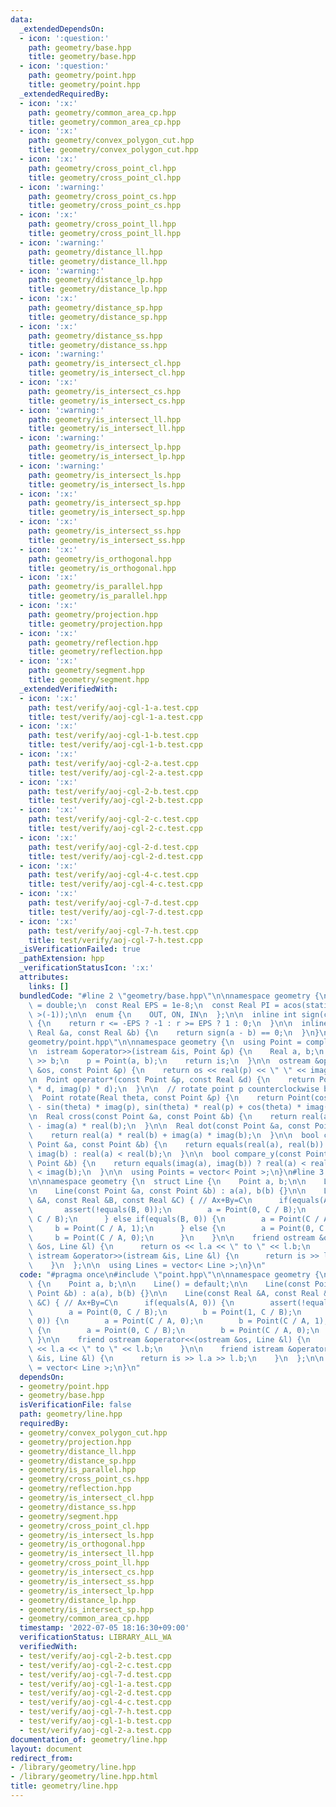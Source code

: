 ```yaml
---
data:
  _extendedDependsOn:
  - icon: ':question:'
    path: geometry/base.hpp
    title: geometry/base.hpp
  - icon: ':question:'
    path: geometry/point.hpp
    title: geometry/point.hpp
  _extendedRequiredBy:
  - icon: ':x:'
    path: geometry/common_area_cp.hpp
    title: geometry/common_area_cp.hpp
  - icon: ':x:'
    path: geometry/convex_polygon_cut.hpp
    title: geometry/convex_polygon_cut.hpp
  - icon: ':x:'
    path: geometry/cross_point_cl.hpp
    title: geometry/cross_point_cl.hpp
  - icon: ':warning:'
    path: geometry/cross_point_cs.hpp
    title: geometry/cross_point_cs.hpp
  - icon: ':x:'
    path: geometry/cross_point_ll.hpp
    title: geometry/cross_point_ll.hpp
  - icon: ':warning:'
    path: geometry/distance_ll.hpp
    title: geometry/distance_ll.hpp
  - icon: ':warning:'
    path: geometry/distance_lp.hpp
    title: geometry/distance_lp.hpp
  - icon: ':x:'
    path: geometry/distance_sp.hpp
    title: geometry/distance_sp.hpp
  - icon: ':x:'
    path: geometry/distance_ss.hpp
    title: geometry/distance_ss.hpp
  - icon: ':warning:'
    path: geometry/is_intersect_cl.hpp
    title: geometry/is_intersect_cl.hpp
  - icon: ':x:'
    path: geometry/is_intersect_cs.hpp
    title: geometry/is_intersect_cs.hpp
  - icon: ':warning:'
    path: geometry/is_intersect_ll.hpp
    title: geometry/is_intersect_ll.hpp
  - icon: ':warning:'
    path: geometry/is_intersect_lp.hpp
    title: geometry/is_intersect_lp.hpp
  - icon: ':warning:'
    path: geometry/is_intersect_ls.hpp
    title: geometry/is_intersect_ls.hpp
  - icon: ':x:'
    path: geometry/is_intersect_sp.hpp
    title: geometry/is_intersect_sp.hpp
  - icon: ':x:'
    path: geometry/is_intersect_ss.hpp
    title: geometry/is_intersect_ss.hpp
  - icon: ':x:'
    path: geometry/is_orthogonal.hpp
    title: geometry/is_orthogonal.hpp
  - icon: ':x:'
    path: geometry/is_parallel.hpp
    title: geometry/is_parallel.hpp
  - icon: ':x:'
    path: geometry/projection.hpp
    title: geometry/projection.hpp
  - icon: ':x:'
    path: geometry/reflection.hpp
    title: geometry/reflection.hpp
  - icon: ':x:'
    path: geometry/segment.hpp
    title: geometry/segment.hpp
  _extendedVerifiedWith:
  - icon: ':x:'
    path: test/verify/aoj-cgl-1-a.test.cpp
    title: test/verify/aoj-cgl-1-a.test.cpp
  - icon: ':x:'
    path: test/verify/aoj-cgl-1-b.test.cpp
    title: test/verify/aoj-cgl-1-b.test.cpp
  - icon: ':x:'
    path: test/verify/aoj-cgl-2-a.test.cpp
    title: test/verify/aoj-cgl-2-a.test.cpp
  - icon: ':x:'
    path: test/verify/aoj-cgl-2-b.test.cpp
    title: test/verify/aoj-cgl-2-b.test.cpp
  - icon: ':x:'
    path: test/verify/aoj-cgl-2-c.test.cpp
    title: test/verify/aoj-cgl-2-c.test.cpp
  - icon: ':x:'
    path: test/verify/aoj-cgl-2-d.test.cpp
    title: test/verify/aoj-cgl-2-d.test.cpp
  - icon: ':x:'
    path: test/verify/aoj-cgl-4-c.test.cpp
    title: test/verify/aoj-cgl-4-c.test.cpp
  - icon: ':x:'
    path: test/verify/aoj-cgl-7-d.test.cpp
    title: test/verify/aoj-cgl-7-d.test.cpp
  - icon: ':x:'
    path: test/verify/aoj-cgl-7-h.test.cpp
    title: test/verify/aoj-cgl-7-h.test.cpp
  _isVerificationFailed: true
  _pathExtension: hpp
  _verificationStatusIcon: ':x:'
  attributes:
    links: []
  bundledCode: "#line 2 \"geometry/base.hpp\"\n\nnamespace geometry {\n  using Real\
    \ = double;\n  const Real EPS = 1e-8;\n  const Real PI = acos(static_cast< Real\
    \ >(-1));\n\n  enum {\n    OUT, ON, IN\n  };\n\n  inline int sign(const Real &r)\
    \ {\n    return r <= -EPS ? -1 : r >= EPS ? 1 : 0;\n  }\n\n  inline bool equals(const\
    \ Real &a, const Real &b) {\n    return sign(a - b) == 0;\n  }\n}\n#line 3 \"\
    geometry/point.hpp\"\n\nnamespace geometry {\n  using Point = complex< Real >;\n\
    \n  istream &operator>>(istream &is, Point &p) {\n    Real a, b;\n    is >> a\
    \ >> b;\n    p = Point(a, b);\n    return is;\n  }\n\n  ostream &operator<<(ostream\
    \ &os, const Point &p) {\n    return os << real(p) << \" \" << imag(p);\n  }\n\
    \n  Point operator*(const Point &p, const Real &d) {\n    return Point(real(p)\
    \ * d, imag(p) * d);\n  }\n\n  // rotate point p counterclockwise by theta rad\n\
    \  Point rotate(Real theta, const Point &p) {\n    return Point(cos(theta) * real(p)\
    \ - sin(theta) * imag(p), sin(theta) * real(p) + cos(theta) * imag(p));\n  }\n\
    \n  Real cross(const Point &a, const Point &b) {\n    return real(a) * imag(b)\
    \ - imag(a) * real(b);\n  }\n\n  Real dot(const Point &a, const Point &b) {\n\
    \    return real(a) * real(b) + imag(a) * imag(b);\n  }\n\n  bool compare_x(const\
    \ Point &a, const Point &b) {\n    return equals(real(a), real(b)) ? imag(a) <\
    \ imag(b) : real(a) < real(b);\n  }\n\n  bool compare_y(const Point &a, const\
    \ Point &b) {\n    return equals(imag(a), imag(b)) ? real(a) < real(b) : imag(a)\
    \ < imag(b);\n  }\n\n  using Points = vector< Point >;\n}\n#line 3 \"geometry/line.hpp\"\
    \n\nnamespace geometry {\n  struct Line {\n    Point a, b;\n\n    Line() = default;\n\
    \n    Line(const Point &a, const Point &b) : a(a), b(b) {}\n\n    Line(const Real\
    \ &A, const Real &B, const Real &C) { // Ax+By=C\n      if(equals(A, 0)) {\n \
    \       assert(!equals(B, 0));\n        a = Point(0, C / B);\n        b = Point(1,\
    \ C / B);\n      } else if(equals(B, 0)) {\n        a = Point(C / A, 0);\n   \
    \     b = Point(C / A, 1);\n      } else {\n        a = Point(0, C / B);\n   \
    \     b = Point(C / A, 0);\n      }\n    }\n\n    friend ostream &operator<<(ostream\
    \ &os, Line &l) {\n      return os << l.a << \" to \" << l.b;\n    }\n\n    friend\
    \ istream &operator>>(istream &is, Line &l) {\n      return is >> l.a >> l.b;\n\
    \    }\n  };\n\n  using Lines = vector< Line >;\n}\n"
  code: "#pragma once\n#include \"point.hpp\"\n\nnamespace geometry {\n  struct Line\
    \ {\n    Point a, b;\n\n    Line() = default;\n\n    Line(const Point &a, const\
    \ Point &b) : a(a), b(b) {}\n\n    Line(const Real &A, const Real &B, const Real\
    \ &C) { // Ax+By=C\n      if(equals(A, 0)) {\n        assert(!equals(B, 0));\n\
    \        a = Point(0, C / B);\n        b = Point(1, C / B);\n      } else if(equals(B,\
    \ 0)) {\n        a = Point(C / A, 0);\n        b = Point(C / A, 1);\n      } else\
    \ {\n        a = Point(0, C / B);\n        b = Point(C / A, 0);\n      }\n   \
    \ }\n\n    friend ostream &operator<<(ostream &os, Line &l) {\n      return os\
    \ << l.a << \" to \" << l.b;\n    }\n\n    friend istream &operator>>(istream\
    \ &is, Line &l) {\n      return is >> l.a >> l.b;\n    }\n  };\n\n  using Lines\
    \ = vector< Line >;\n}\n"
  dependsOn:
  - geometry/point.hpp
  - geometry/base.hpp
  isVerificationFile: false
  path: geometry/line.hpp
  requiredBy:
  - geometry/convex_polygon_cut.hpp
  - geometry/projection.hpp
  - geometry/distance_ll.hpp
  - geometry/distance_sp.hpp
  - geometry/is_parallel.hpp
  - geometry/cross_point_cs.hpp
  - geometry/reflection.hpp
  - geometry/is_intersect_cl.hpp
  - geometry/distance_ss.hpp
  - geometry/segment.hpp
  - geometry/cross_point_cl.hpp
  - geometry/is_intersect_ls.hpp
  - geometry/is_orthogonal.hpp
  - geometry/is_intersect_ll.hpp
  - geometry/cross_point_ll.hpp
  - geometry/is_intersect_cs.hpp
  - geometry/is_intersect_ss.hpp
  - geometry/is_intersect_lp.hpp
  - geometry/distance_lp.hpp
  - geometry/is_intersect_sp.hpp
  - geometry/common_area_cp.hpp
  timestamp: '2022-07-05 18:16:30+09:00'
  verificationStatus: LIBRARY_ALL_WA
  verifiedWith:
  - test/verify/aoj-cgl-2-b.test.cpp
  - test/verify/aoj-cgl-2-c.test.cpp
  - test/verify/aoj-cgl-7-d.test.cpp
  - test/verify/aoj-cgl-1-a.test.cpp
  - test/verify/aoj-cgl-2-d.test.cpp
  - test/verify/aoj-cgl-4-c.test.cpp
  - test/verify/aoj-cgl-7-h.test.cpp
  - test/verify/aoj-cgl-1-b.test.cpp
  - test/verify/aoj-cgl-2-a.test.cpp
documentation_of: geometry/line.hpp
layout: document
redirect_from:
- /library/geometry/line.hpp
- /library/geometry/line.hpp.html
title: geometry/line.hpp
---
```

